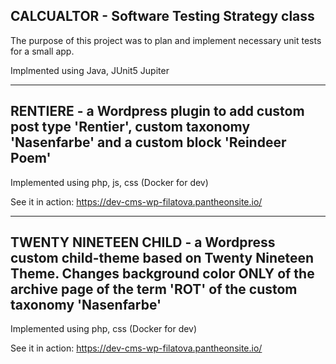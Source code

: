 ## CALCUALTOR - Software Testing Strategy class
The purpose of this project was to plan and implement necessary unit tests for a small app.

Implmented using Java, JUnit5 Jupiter

----------------------------------------------

## RENTIERE - a Wordpress plugin to add custom post type 'Rentier', custom taxonomy 'Nasenfarbe' and a custom block 'Reindeer Poem' 

Implemented using php, js, css (Docker for dev)

See it in action: https://dev-cms-wp-filatova.pantheonsite.io/

----------------------------------------------

## TWENTY NINETEEN CHILD  - a Wordpress custom child-theme based on Twenty Nineteen Theme. Changes background color ONLY of the archive page of the term 'ROT' of the custom taxonomy 'Nasenfarbe'

Implemented using php, css (Docker for dev)

See it in action: https://dev-cms-wp-filatova.pantheonsite.io/ 


